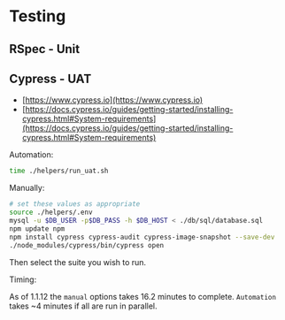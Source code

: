 # Testing

## RSpec - Unit

## Cypress - UAT

- [https://www.cypress.io](https://www.cypress.io)
- [https://docs.cypress.io/guides/getting-started/installing-cypress.html#System-requirements](https://docs.cypress.io/guides/getting-started/installing-cypress.html#System-requirements)

Automation:

```sh
time ./helpers/run_uat.sh
```

Manually:

```sh
# set these values as appropriate
source ./helpers/.env
mysql -u $DB_USER -p$DB_PASS -h $DB_HOST < ./db/sql/database.sql
npm update npm
npm install cypress cypress-audit cypress-image-snapshot --save-dev
./node_modules/cypress/bin/cypress open
```

Then select the suite you wish to run.

Timing:

As of 1.1.12 the `manual` options takes 16.2 minutes to complete. `Automation` takes ~4 minutes if all are run in parallel.
